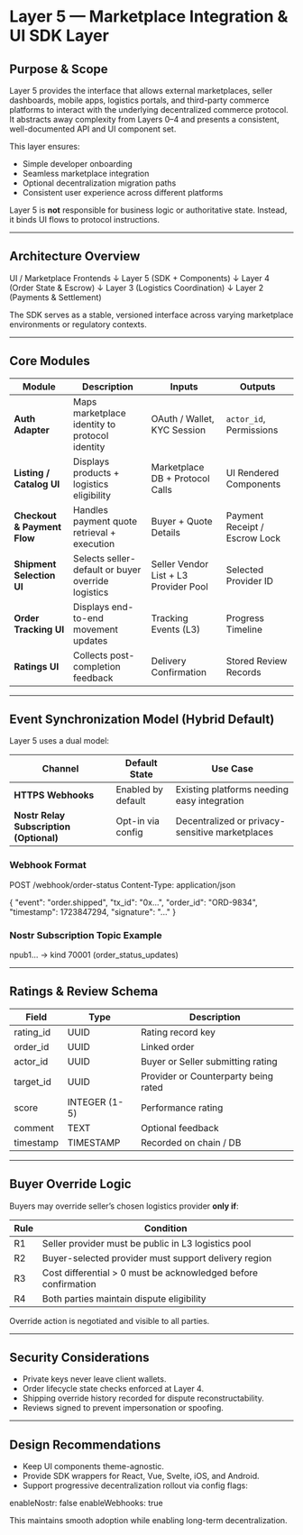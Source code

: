 # Layer 5 — Marketplace Integration & UI SDK Layer

## Purpose & Scope
Layer 5 provides the interface that allows external marketplaces, seller dashboards, mobile apps, logistics portals, and third-party commerce platforms to interact with the underlying decentralized commerce protocol. It abstracts away complexity from Layers 0–4 and presents a consistent, well-documented API and UI component set.

This layer ensures:
- Simple developer onboarding
- Seamless marketplace integration
- Optional decentralization migration paths
- Consistent user experience across different platforms

Layer 5 is **not** responsible for business logic or authoritative state. Instead, it binds UI flows to protocol instructions.

---

## Architecture Overview

UI / Marketplace Frontends
↓
Layer 5 (SDK + Components)
↓
Layer 4 (Order State & Escrow)
↓
Layer 3 (Logistics Coordination)
↓
Layer 2 (Payments & Settlement)


The SDK serves as a stable, versioned interface across varying marketplace environments or regulatory contexts.

---

## Core Modules

| Module | Description | Inputs | Outputs |
|-------|-------------|--------|---------|
| **Auth Adapter** | Maps marketplace identity to protocol identity | OAuth / Wallet, KYC Session | `actor_id`, Permissions |
| **Listing / Catalog UI** | Displays products + logistics eligibility | Marketplace DB + Protocol Calls | UI Rendered Components |
| **Checkout & Payment Flow** | Handles payment quote retrieval + execution | Buyer + Quote Details | Payment Receipt / Escrow Lock |
| **Shipment Selection UI** | Selects seller-default or buyer override logistics | Seller Vendor List + L3 Provider Pool | Selected Provider ID |
| **Order Tracking UI** | Displays end-to-end movement updates | Tracking Events (L3) | Progress Timeline |
| **Ratings UI** | Collects post-completion feedback | Delivery Confirmation | Stored Review Records |

---

## Event Synchronization Model (Hybrid Default)

Layer 5 uses a dual model:

| Channel | Default State | Use Case |
|--------|--------------|----------|
| **HTTPS Webhooks** | Enabled by default | Existing platforms needing easy integration |
| **Nostr Relay Subscription (Optional)** | Opt-in via config | Decentralized or privacy-sensitive marketplaces |

### Webhook Format
POST /webhook/order-status
Content-Type: application/json

{
"event": "order.shipped",
"tx_id": "0x...",
"order_id": "ORD-9834",
"timestamp": 1723847294,
"signature": "..."
}

### Nostr Subscription Topic Example
npub1... -> kind 70001 (order_status_updates)


---

## Ratings & Review Schema

| Field | Type | Description |
|------|------|-------------|
| rating_id | UUID | Rating record key |
| order_id | UUID | Linked order |
| actor_id | UUID | Buyer or Seller submitting rating |
| target_id | UUID | Provider or Counterparty being rated |
| score | INTEGER (1-5) | Performance rating |
| comment | TEXT | Optional feedback |
| timestamp | TIMESTAMP | Recorded on chain / DB |

---

## Buyer Override Logic

Buyers may override seller’s chosen logistics provider **only if**:

| Rule | Condition |
|------|-----------|
| R1 | Seller provider must be public in L3 logistics pool |
| R2 | Buyer-selected provider must support delivery region |
| R3 | Cost differential > 0 must be acknowledged before confirmation |
| R4 | Both parties maintain dispute eligibility |

Override action is negotiated and visible to all parties.

---

## Security Considerations

- Private keys never leave client wallets.
- Order lifecycle state checks enforced at Layer 4.
- Shipping override history recorded for dispute reconstructability.
- Reviews signed to prevent impersonation or spoofing.

---

## Design Recommendations

- Keep UI components theme-agnostic.
- Provide SDK wrappers for React, Vue, Svelte, iOS, and Android.
- Support progressive decentralization rollout via config flags:

enableNostr: false
enableWebhooks: true

This maintains smooth adoption while enabling long-term decentralization.
